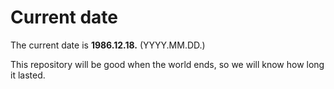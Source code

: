 # Current date

The current date is **1986.12.18.** (YYYY.MM.DD.)

This repository will be good when the world ends, so we will know how long it lasted.